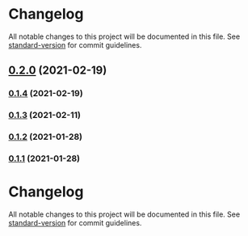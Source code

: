 # Changelog

All notable changes to this project will be documented in this file. See [standard-version](https://github.com/conventional-changelog/standard-version) for commit guidelines.

## [0.2.0](https://github.com/sgnl-pro/react-wood/compare/v0.1.4...v0.2.0) (2021-02-19)

### [0.1.4](https://github.com/sgnl-pro/react-wood/compare/v0.1.3...v0.1.4) (2021-02-19)

### [0.1.3](https://github.com/sgnl-pro/react-wood/compare/v0.1.2...v0.1.3) (2021-02-11)

### [0.1.2](https://github.com/sgnl-pro/react-wood/compare/v0.1.1...v0.1.2) (2021-01-28)

### [0.1.1](https://github.com/sgnl-pro/react-wood/compare/v0.1.0...v0.1.1) (2021-01-28)

# Changelog

All notable changes to this project will be documented in this file. See [standard-version](https://github.com/conventional-changelog/standard-version) for commit guidelines.
